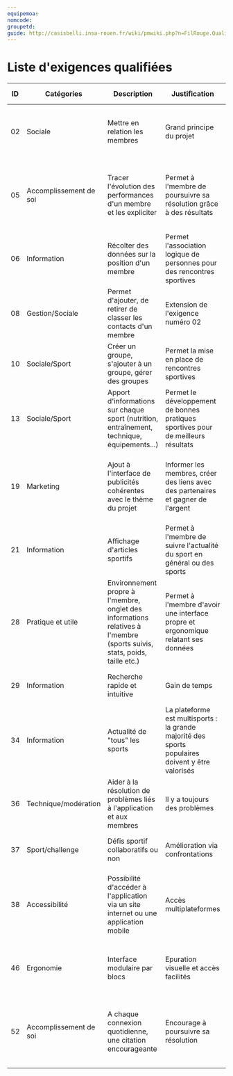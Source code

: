 ```yaml
---
equipemoa: 
nomcode: 
groupetd: 
guide: http://casisbelli.insa-rouen.fr/wiki/pmwiki.php?n=FilRouge.QualifierExigence
---
```

# Liste d'exigences qualifiées

| ID 	| Catégories 	| Description 	| Justification 	| Origine 	| Critères de satisfaction 	| Contentement MOA 	| Mécontentement MOA 	| Exigences Dépendantes 	| Exigences conflictuelles 	|
|----	|------------	|-------------	|---------------	|---------	|--------------------------	|------------------	|--------------------	|-----------------------	|--------------------------	|
|  02  	|      Sociale      	|      Mettre en relation les membres       	|       Grand principe du projet       	|       Remue-méninges   	|    Les membres doivent pouvoir interagir avec la plateforme et avec les autres membres 	|                	|                  	|              06         	|                          	|
|  05 	|      Accomplissement de soi      	|        Tracer l'évolution des performances d'un membre et les expliciter    	|    Permet à l'membre de poursuivre sa résolution grâce à des résultats           	|     Remue-méninges    	|   Suivi de l'activité de l'membre à travers des chiffres, des statistiques, des paliers de progression    	|                 	|                   	|                       	|                          	|
|  06 	|       Information    	|        Récolter des données sur la position d'un membre    	|   Permet l'association logique de personnes pour des rencontres sportives     |      Remue-méninges   	| Obtenir les coordonnées d'un membre quand celui-ci l'autorise   	|               	|                   	|                       	|                          	|
|   08 	|     Gestion/Sociale       	|       Permet d'ajouter, de retirer de classer les contacts d'un membre      	|             Extension de l'exigence numéro 02 	|    Remue-méninges     	| Gestion efficace des contacts d'un membre	|                  	|                    	|                       	|                          	|
|   10 	|       Sociale/Sport     	|       Créer un groupe, s'ajouter à un groupe, gérer des groupes     	|    Permet la mise en place de rencontres sportives       	|     Remue-méninges    	| Outil de création et de gestion de groupes	|                  	|                    	|                       	|                          	|
|   13 	|      Sociale/Sport      	|       Apport d'informations sur chaque sport (nutrition, entraînement, technique, équipements...)      	|       Permet le développement de bonnes pratiques sportives pour de meilleurs résultats       	|      Remue-méninges   	| Implémentation d'un wiki et d'un système de cours sur l'application|                  	|                    	|                       	|                          	|
|   19 	|  Marketing        	|      Ajout à l'interface de publicités cohérentes avec le thème du projet       	|           Informer les membres, créer des liens avec des partenaires et gagner de l'argent    	|    Remue-méninges     	| Bannières publicitaires non intrusives et expliciter les offres partenaires avec un logo "Sponso"	|                  	|                    	|                       	|                          	|
|    21	|       Information     	|       Affichage d'articles sportifs      	|        Permet à l'membre de suivre l'actualité du sport en général ou des sports       	|      Remue-méninges   	|Outil de création et de publication d'articles pour suivre l'actualité|                  	|                    	|                       	|                          	|
|    28	|      Pratique et utile      	|        Environnement propre à l'membre, onglet des informations relatives à l'membre (sports suivis, stats, poids, taille etc.)    	|        Permet à l'membre d'avoir une interface propre et ergonomique relatant ses données       	|     Remue-méninges    	| Système de menu(s), interface modulaire                           	|                  	|                    	|                       	|                          	|
|    29	|       Information     	|       Recherche rapide et intuitive      	|         Gain de temps      	|     Remue-méninges    	| Barre de recherche, croisement de filtres                          	| 
|    34	|      Information      	|      Actualité de "tous" les sports       	| La plateforme est multisports : la grande majorité des sports populaires doivent y être valorisés          	|    Remue-méninges     	| Indication visuelle en fonction du sport (logo, pictogramme...)                         	|                  	|                    	|                       	| |                    	|                       	| 
|    36	|      Technique/modération      	|         Aider à la résolution de problèmes liés à l'application et aux membres    	|         Il y a toujours des problèmes      	|   Remue-méninges      	| Interface de support membre (tickets, contact)                         	|                  	|                    	| 
|    37	|      Sport/challenge      	|       Défis sportif collaboratifs ou non     	|        Amélioration via confrontations       	|      Remue-méninges   	| Outil de diffusion de challenges à la communauté                          	|                  	|                    	| 
|    38	|     Accessibilité      	|       Possibilité d'accéder à l'application via un site internet ou une application mobile     	|        Accès multiplateformes       	|      Remue-méninges   	| Utilisation et rendu des informations identiques suivant la plateforme. Accessibilité en continu.                           	|                  	|                    	|  
|    46	|       Ergonomie     	|        Interface modulaire par blocs     	|         Epuration visuelle et accès facilités      	|       Remue-méninges  	| Charte graphique épurée, aspect visuel de l'information (bulles...)                         	|                  	|                    	|                       	|                          	|
|    52	|       Accomplissement de soi     	|       A chaque connexion quotidienne, une citation encourageante     	|       Encourage à poursuivre sa résolution        	|    Remue-méninges     	| Base de données de citation et diffusion d'une citation en fonction de l'membre et de ses intérêts                        	|                  	|                    	|                       	|                          	|
